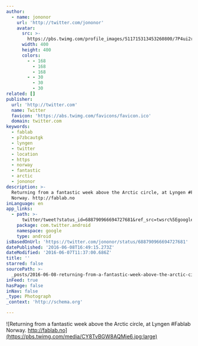 ```yaml
---
author:
  - name: jononor
    url: 'http://twitter.com/jononor'
    avatar:
      src: >-
        https://pbs.twimg.com/profile_images/511715313453260800/7P4ui2rr_400x400.jpeg
      width: 400
      height: 400
      colors:
        - - 168
          - 168
          - 168
        - - 30
          - 30
          - 30
related: []
publisher:
  url: 'http://twitter.com'
  name: Twitter
  favicon: 'https://abs.twimg.com/favicons/favicon.ico'
  domain: twitter.com
keywords:
  - fablab
  - p7zbcautgk
  - lyngen
  - twitter
  - location
  - https
  - norway
  - fantastic
  - arctic
  - jononor
description: >-
  Returning from a fantastic week above the Arctic circle, at Lyngen #Fablab
  Norway. http://fablab.no
inLanguage: en
app_links:
  - path: >-
      twitter/tweet?status_id=688790966694727681&ref_src=twsrc%5Egoogle%7Ctwcamp%5Eandroidseo%7Ctwgr%5Estatus%7Ctwterm%5E688790966694727681
    package: com.twitter.android
    namespace: google
    type: android
isBasedOnUrl: 'https://twitter.com/jononor/status/688790966694727681'
datePublished: '2016-06-08T16:49:15.273Z'
dateModified: '2016-06-07T11:37:00.686Z'
title: ''
starred: false
sourcePath: >-
  _posts/2016-06-08-returning-from-a-fantastic-week-above-the-arctic-circle-at.md
inFeed: true
hasPage: false
inNav: false
_type: Photograph
_context: 'http://schema.org'

---
```

![Returning from a fantastic week above the Arctic circle, at Lyngen #Fablab Norway. http://fablab.no](https://pbs.twimg.com/media/CY8TvBGW8AQMje6.jpg:large)